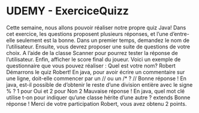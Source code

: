 # UDEMY - ExerciceQuizz
Cette semaine, nous allons pouvoir réaliser notre propre quiz Java!
Dans cet exercice, les questions proposent plusieurs réponses, et l’une d’entre-elle seulement est la bonne.
Dans un premier temps, demandez le nom de l’utilisateur. Ensuite, vous devrez proposer une suite de questions de votre choix. A l’aide de la classe Scanner pour pourrez tester la réponse de l’utilisateur.
Enfin, afficher le score final du joueur.
Voici un exemple de questionnaire que vous pouvez réaliser :
Quel est votre nom?
Robert
Démarrons le quiz Robert!
En java, pour avoir écrire un commentaire sur une ligne, doit-elle commencer par un // ou un /* ?
//
Bonne réponse !
En java, est-il possible de d’obtenir le reste d’une division entière avec le signe % ? 1 pour Oui et 2 pour Non
2
Mauvaise réponse !
En java, quel mot clé utilise t-on pour indiquer qu’une classe hérite d’une autre ?
extends
Bonne réponse !
Merci de votre participation Robert, vous avez obtenu 2 points.
